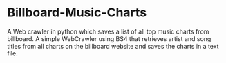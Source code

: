 # Billboard-Music-Charts
A Web crawler in python which saves a list of all top music charts from billboard.
A simple WebCrawler using BS4 that retrieves artist and song titles from all charts on the billboard website and saves the charts in a text file.
